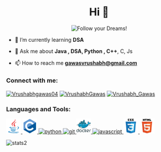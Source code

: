 <h1 align="center">Hi 👋</h1>
<div align="center"> 
  <img width="400" src="https://readme-typing-svg.herokuapp.com?font=JetBrains+Mono&weight=600&size=30&duration=1800&color=717bad&width=535&lines=Hi,+I'm+Vrushabh;I'm+an+Web+Developer;Tech:+Java+Python+Cpp;+I+love+DSA;Checkout+my+Projects;WBU?;let's+Connect!"  alt="Follow your Dreams!"/>
</div>
<!--05a5ad, 3a67d6, 6156b0-->

<!--
<p align="left"> <img src="https://komarev.com/ghpvc/?username=vrushabhgawas14&label=Profile%20views&color=3a67d6&style=flat" alt="vrushabhgawas14" /> </p>

<p align="left"> <a href="https://twitter.com/Vrushabhgawas04" target="blank"><img src="https://img.shields.io/twitter/follow/Vrushabhgawas04?logo=twitter&style=for-the-badge" alt="Vrushabhgawas04" /></a> </p>
-->

- 🌱 I’m currently learning **DSA**

- 💬 Ask me about **Java , DSA, Python , C++**, C, Js

- 📫 How to reach me **gawasvrushabh@gmail.com**

<h3 align="left">Connect with me:</h3>
<p align="left">
<a href="https://twitter.com/Vrushabhgawas04" target="_blank"><img align="center" src="https://raw.githubusercontent.com/rahuldkjain/github-profile-readme-generator/master/src/images/icons/Social/twitter.svg" alt="Vrushabhgawas04" height="30" width="40" /></a>
<a href="https://linkedin.com/in/vrushabhgawas" target="_blank"><img align="center" src="https://raw.githubusercontent.com/rahuldkjain/github-profile-readme-generator/master/src/images/icons/Social/linked-in-alt.svg" alt="VrushabhGawas" height="30" width="40" /></a>
<a href="https://instagram.com/vrushabh_gawas" target="_blank"><img align="center" src="https://raw.githubusercontent.com/rahuldkjain/github-profile-readme-generator/master/src/images/icons/Social/instagram.svg" alt="Vrushabh_Gawas" height="30" width="40" /></a>
</p>

<h3 align="left">Languages and Tools:</h3>
<p align="left"> 
<a href="https://www.java.com" target="_blank" rel="noreferrer"> <img src="https://raw.githubusercontent.com/devicons/devicon/master/icons/java/java-original.svg" alt="java" width="40" height="40"/> </a> 
<a href="https://www.cprogramming.com/" target="_blank" rel="noreferrer"> <img src="https://raw.githubusercontent.com/devicons/devicon/master/icons/c/c-original.svg" alt="c" width="40" height="40"/> </a> 
<a href="https://python.org/" target="_blank" rel="noreferrer"> <img src="https://www.vectorlogo.zone/logos/python/python-icon.svg" alt="python" width="40" height="40"/> </a>
<a href="https://git-scm.com/" target="_blank" rel="noreferrer"> <img src="https://www.vectorlogo.zone/logos/git-scm/git-scm-icon.svg" alt="git" width="40" height="40"/> </a>
<a href="https://www.docker.com" target="_blank" rel="noreferrer"> <img src="https://raw.githubusercontent.com/devicons/devicon/master/icons/docker/docker-original-wordmark.svg" alt="docker" width="40" height="40"/> </a> 
<a href="https://javascript.com/" target="_blank" rel="noreferrer"> <img src="https://www.vectorlogo.zone/logos/javascript/javascript-icon.svg" alt="javascript" width="40" height="40"/> </a>
<a href="https://www.w3schools.com/css/" target="_blank" rel="noreferrer"> <img src="https://raw.githubusercontent.com/devicons/devicon/master/icons/css3/css3-original-wordmark.svg" alt="css3" width="40" height="40"/> </a>
<a href="https://www.w3.org/html/" target="_blank" rel="noreferrer"> <img src="https://raw.githubusercontent.com/devicons/devicon/master/icons/html5/html5-original-wordmark.svg" alt="html5" width="40" height="40"/> </a> 
</p>
<!--Source SanjaySargam -->
<!--
<p><img align="left" src="https://github-readme-stats.vercel.app/api/top-langs?username=vrushabhgawas14&show_icons=true&locale=en&layout=compact" alt="vrushabhgawas14" /></p>
<p>&nbsp;<img align="center" src="https://github-readme-stats.vercel.app/api?username=vrushabhgawas14&show_icons=true&locale=en" alt="vrushabhgawas14" /></p>
<p><img align="center" src="https://github-readme-streak-stats.herokuapp.com/?user=vrushabhgawas14&" alt="vrushabhgawas14" /></p>
-->

![stats2](https://github-readme-stats.vercel.app/api/top-langs/?username=vrushabhgawas14&exclude_repo=KNN-Image-Classification&show_icons=true&hide_border=true&layout=compact&langs_count=8&&title_color=ffffff&text_color=c9cacc&icon_color=4AB197&bg_color=1A2B34)
